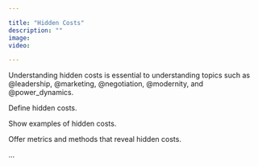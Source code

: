 ```yaml
---

title: "Hidden Costs"
description: ""
image:
video:

---
```


Understanding hidden costs is essential to understanding topics such as @leadership, @marketing, @negotiation, @modernity, and @power_dynamics.

Define hidden costs.

Show examples of hidden costs.

Offer metrics and methods that reveal hidden costs.

...
